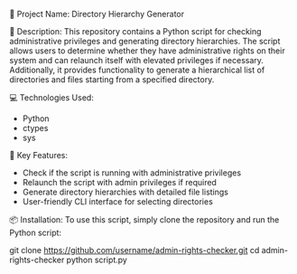 🚀 Project Name: Directory Hierarchy Generator

📝 Description:
This repository contains a Python script for checking administrative privileges and generating directory hierarchies. The script allows users to determine whether they have administrative rights on their system and can relaunch itself with elevated privileges if necessary. Additionally, it provides functionality to generate a hierarchical list of directories and files starting from a specified directory.

💻 Technologies Used:
- Python
- ctypes
- sys

🔑 Key Features:
- Check if the script is running with administrative privileges
- Relaunch the script with admin privileges if required
- Generate directory hierarchies with detailed file listings
- User-friendly CLI interface for selecting directories

📦 Installation:
To use this script, simply clone the repository and run the Python script:

git clone https://github.com/username/admin-rights-checker.git
cd admin-rights-checker
python script.py


